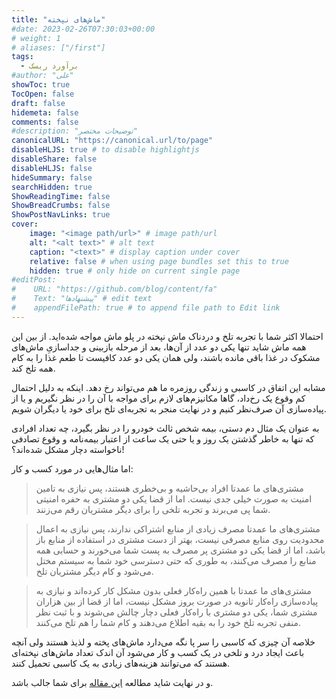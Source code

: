 ```yaml
---
title: "ماش‌های نپخته"
#date: 2023-02-26T07:30:03+00:00
# weight: 1
# aliases: ["/first"]
tags:
  - برآورد ریسک
#author: "علی"
showToc: true
TocOpen: false
draft: false
hidemeta: false
comments: false
#description: "توضیحات مختصر"
canonicalURL: "https://canonical.url/to/page"
disableHLJS: true # to disable highlightjs
disableShare: false
disableHLJS: false
hideSummary: false
searchHidden: true
ShowReadingTime: false
ShowBreadCrumbs: false
ShowPostNavLinks: true
cover:
    image: "<image path/url>" # image path/url
    alt: "<alt text>" # alt text
    caption: "<text>" # display caption under cover
    relative: false # when using page bundles set this to true
    hidden: true # only hide on current single page
#editPost:
#    URL: "https://github.com/blog/content/fa"
#    Text: "پیشنهادها" # edit text
#    appendFilePath: true # to append file path to Edit link
---
```


احتمالا اکثر شما با تجربه تلخ و دردناک ماش نپخته در پلو ماش مواجه
شده‌اید. از بین این همه ماش شاید تنها یکی دو عدد از آن‌ها، بعد از مرحله
بازبینی و جداسازیِ ماش‌های مشکوک در غذا باقی مانده باشند، ولی همان یکی
دو عدد کافیست تا طعم غذا را به کام همه تلخ کند.

مشابه این اتفاق در کاسبی و زندگی روزمره ما هم می‌تواند رخ دهد. اینکه به
دلیل احتمال کم وقوع یک رخ‌داد، گاها مکانیزم‌‌های لازم برای مواجه با آن را
در نظر نگیریم و یا از پیاده‌سازی آن صرف‌نظر کنیم و در نهایت منجر به
تجربه‌‌ای تلخ برای خود یا دیگران شویم.

به عنوان یک مثال دم دستی، بیمه شخص ثالث خودرو را در نظر بگیرد، چه
تعداد افرادی که تنها به خاطر گذشتن یک روز و یا حتی یک ساعت از اعتبار
بیمه‌نامه و وقوع تصادفی ناخواسته دچار مشکل شده‌اند؟!

اما مثال‌هایی در مورد کسب و کار:

> مشتری‌های ما عمدتا افراد بی‌حاشیه و بی‌خطری هستند، پس نیازی به تامین
> امنیت به صورت خیلی جدی نیست. اما از قضا یکی دو مشتری به حفره امنیتی
> شما پی می‌برند و تجربه تلخی را برای دیگر مشتریان رقم می‌زنند.


> مشتری‌های ما عمدتا مصرف زیادی از منابع اشتراکی ندارند، پس نیازی به
> اعمال محدودیت روی منابع مصرفی نیست، بهتر از دست مشتری در استفاده از
> منابع باز باشد، اما از قضا یکی دو مشتری پر مصرف به پست شما می‌خورند و
> حسابی همه منابع را مصرف می‌کنند، به طوری که حتی دسترسی خود شما به
> سیستم مختل می‌شود و کام دیگر مشتریان تلخ.


> مشتری‌های ما عمدتا با همین راه‌کار فعلی بدون مشکل کار کرده‌اند و نیازی
> به پیاده‌سازی راه‌کار ثانویه در صورت بروز مشکل نیست، اما از قضا از بین
> هزاران مشتری شما، یکی دو مشتری با راه‌کار فعلی دچار چالش می‌شوند و با
> ثبت نظر منفی تجربه تلخ خود را به بقیه اطلاع می‌دهند و کام شما را هم
> تلخ می‌کنند.


خلاصه آن چیزی که کاسبی را سر پا نگه می‌دارد ماش‌های پخته و لذیذ هستند
ولی آنچه باعث ایجاد درد و تلخی در یک کسب و کار می‌شود آن اندک تعداد
ماش‌های نپخته‌ای هستند که می‌توانند هزینه‌های زیادی به یک کاسبی تحمیل
کنند.

و در نهایت شاید مطالعه [این
مقاله](https://www.sciencedirect.com/science/article/abs/pii/S0969698922002466)
برای شما جالب باشد.
